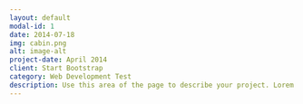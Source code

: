 ```yaml
---
layout: default
modal-id: 1
date: 2014-07-18
img: cabin.png
alt: image-alt
project-date: April 2014
client: Start Bootstrap
category: Web Development Test
description: Use this area of the page to describe your project. Lorem ipsum dolor sit amet, consectetur adipisicing elit. Mollitia neque assumenda ipsam nihil, molestias magnam, recusandae quos quis inventore quisquam velit asperiores, vitae? Reprehenderit soluta, eos quod consequuntur itaque. Nam.
---
```

